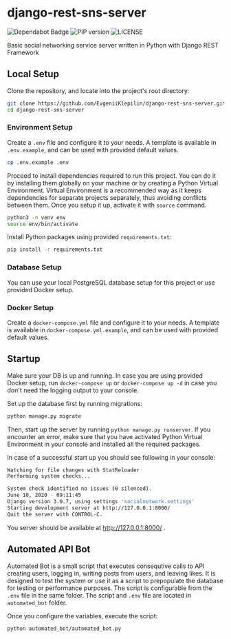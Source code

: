 # django-rest-sns-server

<p align="left">
    <img src="https://flat.badgen.net/dependabot/thepracticaldev/dev.to?icon=dependabot" alt="Dependabot Badge" />
    <img src="https://badgen.net/pypi/v/pip" alt="PIP version">
    <img src="https://badgen.net/github/license/micromatch/micromatch" alt="LICENSE">
</p>


Basic social networking service server written in Python with Django REST Framework

## Local Setup

Clone the repository, and locate into the project's root directory:

```bash
git clone https://github.com/EvgeniiKlepilin/django-rest-sns-server.git
cd django-rest-sns-server
```

### Environment Setup

Create a `.env` file and configure it to your needs. A template is available in `.env.example`, and can be used with provided default values.

```bash
cp .env.example .env
```

Proceed to install dependencies required to run this project. You can do it by installing them globally on your machine or by creating a Python Virtual Environment. Virtual Environment is a recommended way as it keeps dependencies for separate projects separately, thus avoiding conflicts between them. Once you setup it up, activate it with `source` command.

```bash
python3 -m venv env
source env/bin/activate
```

Install Python packages using provided `requirements.txt`:

```bash
pip install -r requirements.txt
```

### Database Setup

You can use your local PostgreSQL database setup for this project or use provided Docker setup.

### Docker Setup

Create a `docker-compose.yml` file and configure it to your needs. A template is available in `docker-compose.yml.example`, and can be used with provided default values.

## Startup

Make sure your DB is up and running. In case you are using provided Docker setup, run `docker-compose up` or `docker-compose up -d` in case you don't need the logging output to your console.

Set up the database first by running migrations:

```bash
python manage.py migrate
```

Then, start up the server by running `python manage.py runserver`. If you encounter an error, make sure that you have activated Python Virtual Environment in your console and installed all the required packages.

In case of a successful start up you should see following in your console:

```bash
Watching for file changes with StatReloader
Performing system checks...

System check identified no issues (0 silenced).
June 10, 2020 - 09:11:45
Django version 3.0.7, using settings 'socialnetwork.settings'
Starting development server at http://127.0.0.1:8000/
Quit the server with CONTROL-C.
```

You server should be available at http://127.0.0.1:8000/ .

## Automated API Bot

Automated Bot is a small script that executes consequtive calls to API creating users, logging in, writing posts from users, and leaving likes. It is designed to test the system or use it as a script to prepopulate the database for testing or performance purposes. The script is configurable from the `.env` file in the same folder. The script and `.env` file are located in `automated_bot` folder.

Once you configure the variables, execute the script:

```bash
python automated_bot/automated_bot.py
```